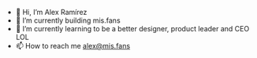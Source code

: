 - 👋 Hi, I’m Alex Ramírez
- 👀 I’m currently building mis.fans
- 🌱 I’m currently learning to be a better designer, product leader and CEO LOL
- 📫 How to reach me alex@mis.fans

